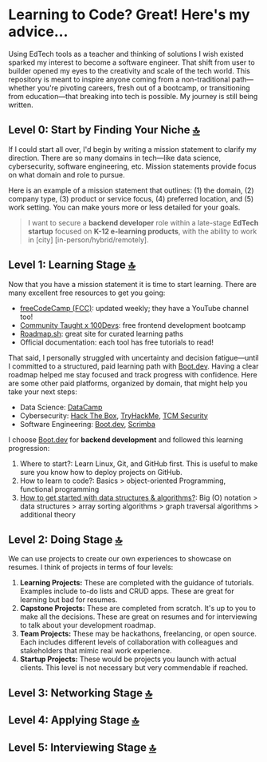 # Learning to Code? Great! Here's my advice...

Using EdTech tools as a teacher and thinking of solutions I wish existed sparked my interest to become a software engineer. That shift from user to builder opened my eyes to the creativity and scale of the tech world. This repository is meant to inspire anyone coming from a non-traditional path—whether you're pivoting careers, fresh out of a bootcamp, or transitioning from education—that breaking into tech is possible. My journey is still being written.

## Level 0: Start by Finding Your Niche [🔝](#learning-to-code-great-heres-my-advice)

If I could start all over, I'd begin by writing a mission statement to clarify my direction. There are so many domains in tech—like data science, cybersecurity, software engineering, etc. Mission statements provide focus on what domain and role to pursue.

Here is an example of a mission statement that outlines: (1) the domain, (2) company type, (3) product or service focus, (4) preferred location, and (5) work setting. You can make yours more or less detailed for your goals.

> I want to secure a **backend developer** role within a late-stage **EdTech startup** focused on **K-12 e-learning products**, with the ability to work in [city] [in-person/hybrid/remotely].

## Level 1: Learning Stage [🔝](#learning-to-code-great-heres-my-advice)

Now that you have a mission statement it is time to start learning. There are many excellent free resources to get you going:

- [freeCodeCamp (FCC)](https://www.freecodecamp.org/): updated weekly; they have a YouTube channel too!
- [Community Taught x 100Devs](https://communitytaught.org/): free frontend development bootcamp
- [Roadmap.sh](https://roadmap.sh/): great site for curated learning paths
- Official documentation: each tool has free tutorials to read!

That said, I personally struggled with uncertainty and decision fatigue—until I committed to a structured, paid learning path with [Boot.dev](https://www.boot.dev/). Having a clear roadmap helped me stay focused and track progress with confidence. Here are some other paid platforms, organized by domain, that might help you take your next steps:

- Data Science: [DataCamp](https://www.datacamp.com/)
- Cybersecurity: [Hack The Box](https://www.hackthebox.com/), [TryHackMe](https://tryhackme.com/), [TCM Security](https://tcm-sec.com/)
- Software Engineering: [Boot.dev](https://www.boot.dev/), [Scrimba](https://scrimba.com/)

I choose [Boot.dev](https://www.boot.dev/) for **backend development** and followed this learning progression:

1. Where to start?: Learn Linux, Git, and GitHub first. This is useful to make sure you know how to deploy projects on GitHub.
2. How to learn to code?: Basics > object-oriented Programming, functional programming
3. [How to get started with data structures & algorithms?](https://github.com/barronbytes/learning-to-code/tree/main/data-structures-and-algorithms): Big (O) notation > data structures > array sorting algorithms > graph traversal algorithms > additional theory

## Level 2: Doing Stage [🔝](#learning-to-code-great-heres-my-advice)

We can use projects to create our own experiences to showcase on resumes. I think of projects in terms of four levels:

1. **Learning Projects:** These are completed with the guidance of tutorials. Examples include to-do lists and CRUD apps. These are great for learning but bad for resumes.
2. **Capstone Projects:** These are completed from scratch. It's up to you to make all the decisions. These are great on resumes and for interviewing to talk about your development roadmap.
3. **Team Projects:** These may be hackathons, freelancing, or open source. Each includes different levels of collaboration with colleagues and stakeholders that mimic real work experience.
4. **Startup Projects:** These would be projects you launch with actual clients. This level is not necessary but very commendable if reached.

## Level 3: Networking Stage [🔝](#learning-to-code-great-heres-my-advice)

## Level 4: Applying Stage [🔝](#learning-to-code-great-heres-my-advice)

## Level 5: Interviewing Stage [🔝](#learning-to-code-great-heres-my-advice)